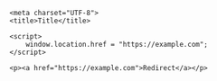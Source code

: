 <!DOCTYPE html>
<html lang="en">
  <head>

    <meta charset="UTF-8">
    <title>Title</title>

    <script>
        window.location.href = "https://example.com";
    </script>

  </head>
  <body>

    <p><a href="https://example.com">Redirect</a></p>

  </body>
</html>
